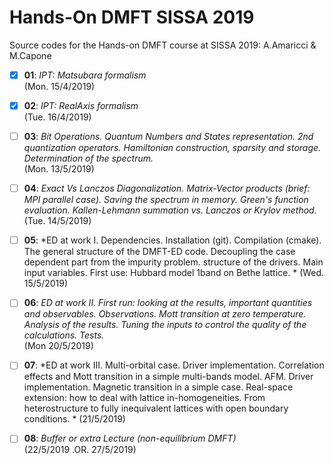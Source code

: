 # Hands-On DMFT SISSA 2019

Source codes for the Hands-on DMFT course at SISSA 2019: A.Amaricci & M.Capone

- [X] **01**: *IPT: Matsubara formalism*  
(Mon. 15/4/2019)

- [X] **02**: *IPT: RealAxis formalism*  
(Tue. 16/4/2019)

- [ ] **03**: *Bit Operations. Quantum Numbers and States representation. 2nd quantization operators. Hamiltonian construction, sparsity and storage. Determination of the spectrum.*  
(Mon. 13/5/2019)

- [ ] **04**: *Exact Vs Lanczos Diagonalization. Matrix-Vector products (brief:  MPI parallel case). Saving the spectrum in memory. Green's function evaluation. Kallen-Lehmann summation vs. Lanczos or Krylov method.*   
(Tue. 14/5/2019)

- [ ] **05**: *ED at work I.
Dependencies. Installation (git). Compilation (cmake).
The general structure of the DMFT-ED code. Decoupling the case dependent part from the impurity problem. structure of the drivers.
Main input variables.
First use: Hubbard model 1band on Bethe lattice. * 
(Wed. 15/5/2019)

- [ ] **06**: *ED at work II.
First run: looking at the results, important quantities and observables. Observations. Mott transition at zero temperature. Analysis of the results. Tuning the inputs to control the quality of the calculations. Tests.*  
(Mon 20/5/2019)

- [ ] **07**: *ED at work III.
Multi-orbital case. Driver implementation. Correlation effects and Mott transition in a simple multi-bands model. AFM. Driver implementation. Magnetic transition in a simple case. Real-space extension: how to deal with lattice in-homogeneities. From heterostructure to fully inequivalent lattices with open boundary
conditions. * 
(21/5/2019)

- [ ] **08**: *Buffer or extra Lecture (non-equilibrium DMFT)*   
(22/5/2019 .OR. 27/5/2019)
